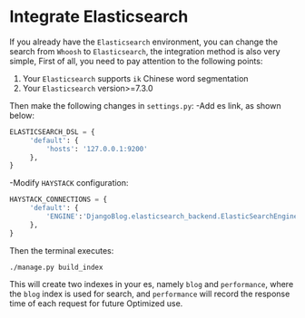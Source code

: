 # Integrate Elasticsearch
If you already have the `Elasticsearch` environment, you can change the search from `Whoosh` to `Elasticsearch`, the integration method is also very simple,
First of all, you need to pay attention to the following points:
1. Your `Elasticsearch` supports `ik` Chinese word segmentation
2. Your `Elasticsearch` version>=7.3.0

Then make the following changes in `settings.py`:
-Add es link, as shown below:
```python
ELASTICSEARCH_DSL = {
     'default': {
         'hosts': '127.0.0.1:9200'
     },
}
```
-Modify `HAYSTACK` configuration:
```python
HAYSTACK_CONNECTIONS = {
     'default': {
         'ENGINE':'DjangoBlog.elasticsearch_backend.ElasticSearchEngine',
     },
}
```
Then the terminal executes:
```shell script
./manage.py build_index
```
This will create two indexes in your es, namely `blog` and `performance`, where the `blog` index is used for search, and `performance` will record the response time of each request for future Optimized use.
